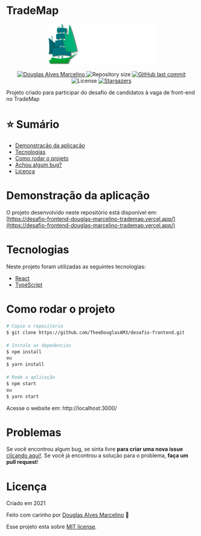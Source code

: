 # TradeMap

<p align="center">
   <img src="./.github/logo.png" alt="trademap" width="280"/>
</p>

<p align="center">	
   <a href="https://www.linkedin.com/in/douglas-alves-marcelino-704250180/">
      <img alt="Douglas Alves Marcelino" src="https://img.shields.io/badge/-Douglas%20Alves%20Marcelino-109c50?style=flat&logo=Linkedin&logoColor=white" />
   </a>
  <img alt="Repository size" src="https://img.shields.io/github/repo-size/TheeDouglasAM3/desafio-frontend?color=109c50">

  <a href="https://github.com/TheeDouglasAM3/desafio-frontend/commits/master">
    <img alt="GitHub last commit" src="https://img.shields.io/github/last-commit/TheeDouglasAM3/desafio-frontend?color=109c50">
  </a> 
  <img alt="License" src="https://img.shields.io/badge/license-MIT-109c50">
  <a href="https://github.com/TheeDouglasAM3/desafio-frontend/stargazers">
    <img alt="Stargazers" src="https://img.shields.io/github/stars/TheeDouglasAM3/desafio-frontend?color=109c50&logo=github">
  </a>
</p>

Projeto criado para participar do desafio de candidatos à vaga de front-end no TradeMap


# :star: Sumário

* [Demonstração da aplicação](#demonstração-da-aplicação) 
* [Tecnologias](#tecnologias)
* [Como rodar o projeto](#como-rodar-o-projeto)
* [Achou algum bug?](#problemas)
* [Licença](#licença)


# Demonstração da aplicação
O projeto desenvolvido neste repositório está disponível em: 
[https://desafio-frontend-douglas-marcelino-trademap.vercel.app/](https://desafio-frontend-douglas-marcelino-trademap.vercel.app/)

# Tecnologias
Neste projeto foram utilizadas as seguintes tecnologias:
* [React](https://pt-br.reactjs.org/)
* [TypeScript](https://www.typescriptlang.org/)

# Como rodar o projeto
```bash
# Copie o repositório
$ git clone https://github.com/TheeDouglasAM3/desafio-frontend.git

# Instale as depedencias
$ npm install
ou
$ yarn install

# Rode a aplicação
$ npm start
ou
$ yarn start
```
Acesse o website em: http://localhost:3000/

# Problemas
Se você encontrou algum bug, se sinta livre **para criar uma nova issue**  [clicando aqui!](https://github.com/TheeDouglasAM3/desafio-frontend/issues). Se você já encontrou a solução para o problema, **faça um pull request**!

# Licença

Criado em 2021

Feito com carinho por [Douglas Alves Marcelino](https://github.com/TheeDouglasAM3) :duck:

Esse projeto esta sobre [MIT license](./LICENSE).
